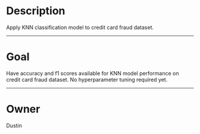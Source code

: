# Description

Apply KNN classification model to credit card fraud dataset.

---

# Goal

Have accuracy and f1 scores available for KNN model performance
on credit card fraud dataset.  No hyperparameter tuning required yet.

---

# Owner

Dustin
